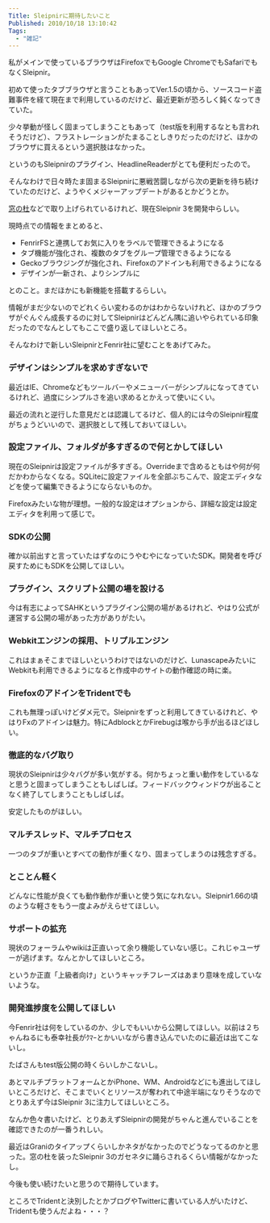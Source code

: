 ```yaml
---
Title: Sleipnirに期待したいこと
Published: 2010/10/18 13:10:42
Tags:
  - "雑記"
---
```

私がメインで使っているブラウザはFirefoxでもGoogle ChromeでもSafariでもなくSleipnir。

初めて使ったタブブラウザと言うこともあってVer.1.5の頃から、ソースコード盗難事件を経て現在まで利用しているのだけど、最近更新が恐ろしく鈍くなってきていた。

少々挙動が怪しく固まってしまうこともあって（test版を利用するなとも言われそうだけど）、フラストレーションがたまることしきりだったのだけど、ほかのブラウザに買えるという選択肢はなかった。

というのもSleipnirのプラグイン、HeadlineReaderがとても便利だったので。

そんなわけで日々時たま固まるSleipnirに悪戦苦闘しながら次の更新を待ち続けていたのだけど、ようやくメジャーアップデートがあるとかどうとか。

[窓の杜](http://www.forest.impress.co.jp/docs/news/20101018_400833.html)などで取り上げられているけれど、現在Sleipnir 3を開発中らしい。

現時点での情報をまとめると、

- FenrirFSと連携してお気に入りをラベルで管理できるようになる
- タブ機能が強化され、複数のタブをグループ管理できるようになる
- Geckoブラウジングが強化され、Firefoxのアドインも利用できるようになる
- デザインが一新され、よりシンプルに

とのこと。まだほかにも新機能を搭載するらしい。

情報がまだ少ないのでどれくらい変わるのかはわからないけれど、ほかのブラウザがぐんぐん成長するのに対してSleipnirはどんどん隅に追いやられている印象だったのでなんとしてもここで盛り返してほしいところ。

そんなわけで新しいSleipnirとFenrir社に望むことをあげてみた。

### デザインはシンプルを求めすぎないで

最近はIE、Chromeなどもツールバーやメニューバーがシンプルになってきているけれど、過度にシンプルさを追い求めるとかえって使いにくい。

最近の流れと逆行した意見だとは認識してるけど、個人的には今のSleipnir程度がちょうどいいので、選択肢として残しておいてほしい。

### 設定ファイル、フォルダが多すぎるので何とかしてほしい

現在のSleipnirは設定ファイルが多すぎる。Overrideまで含めるともはや何が何だかわからなくなる。SQLiteに設定ファイルを全部ぶちこんで、設定エディタなどを使って編集できるようにならないものか。

Firefoxみたいな物が理想。一般的な設定はオプションから、詳細な設定は設定エディタを利用って感じで。

### SDKの公開

確か以前出すと言っていたはずなのにうやむやになっていたSDK。開発者を呼び戻すためにもSDKを公開してほしい。

### プラグイン、スクリプト公開の場を設ける

今は有志によってSAHKというプラグイン公開の場があるけれど、やはり公式が運営する公開の場があった方がありがたい。

### Webkitエンジンの採用、トリプルエンジン

これはまぁそこまでほしいというわけではないのだけど、LunascapeみたいにWebkitも利用できるようになると作成中のサイトの動作確認の時に楽。

### FirefoxのアドインをTridentでも

これも無理っぽいけどダメ元で。Sleipnirをずっと利用してきているけれど、やはりFxのアドインは魅力。特にAdblockとかFirebugは喉から手が出るほどほしい。

### 徹底的なバグ取り

現状のSleipnirは少々バグが多い気がする。何かちょっと重い動作をしているなと思うと固まってしまうこともしばしば。フィードバックウィンドウが出ることなく終了してしまうこともしばしば。

安定したものがほしい。

### マルチスレッド、マルチプロセス

一つのタブが重いとすべての動作が重くなり、固まってしまうのは残念すぎる。

### とことん軽く

どんなに性能が良くても動作動作が重いと使う気になれない。Sleipnir1.66の頃のような軽さをもう一度よみがえらせてほしい。

### サポートの拡充

現状のフォーラムやwikiは正直いって余り機能していない感じ。これじゃユーザーが逃げます。なんとかしてほしいところ。

というか正直「上級者向け」というキャッチフレーズはあまり意味を成していないような。

### 開発進捗度を公開してほしい

今Fenrir社は何をしているのか、少しでもいいから公開してほしい。以前は２ちゃんねるにも泰幸社長がｸﾏｰとかいいながら書き込んでいたのに最近は出てこないし。

たばさんもtest版公開の時くらいしかこないし。

あとマルチプラットフォームとかiPhone、WM、Androidなどにも進出してほしいところだけど、そこまでいくとリソースが奪われて中途半端になりそうなのでとりあえず今はSleipnir 3に注力してほしいところ。

なんか色々書いたけど、とりあえずSleipnirの開発がちゃんと進んでいることを確認できたのが一番うれしい。

最近はGraniのタイアップくらいしかネタがなかったのでどうなってるのかと思った。窓の杜を装ったSleipnir 3のガセネタに踊らされるくらい情報がなかったし。

今後も使い続けたいと思うので期待しています。

ところでTridentと決別したとかブログやTwitterに書いている人がいたけど、Tridentも使うんだよね・・・？
